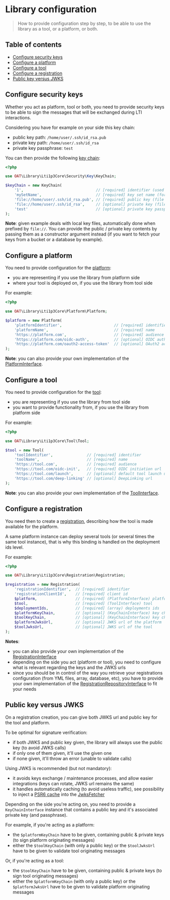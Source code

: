 # Library configuration

> How to provide configuration step by step, to be able to use the library as a tool, or a platform, or both.

## Table of contents

- [Configure security keys](#configure-security-keys)
- [Configure a platform](#configure-a-platform)
- [Configure a tool](#configure-a-tool)
- [Configure a registration](#configure-a-registration)
- [Public key versus JWKS](#public-key-versus-jwks)

## Configure security keys

Whether you act as platform, tool or both, you need to provide security keys to be able to sign the messages that will be exchanged during LTI interactions.

Considering you have for example on your side this key chain:
- public key path: `/home/user/.ssh/id_rsa.pub`
- private key path: `/home/user/.ssh/id_rsa`
- private key passphrase: `test`

You can then provide the following [key chain](../../src/Security/Key/KeyChainInterface.php):
```php
<?php

use OAT\Library\Lti1p3Core\Security\Key\KeyChain;

$keyChain = new KeyChain(
    '1',                                // [required] identifier (used for JWT kid header)
    'mySetName',                        // [required] key set name (for grouping)
    'file://home/user/.ssh/id_rsa.pub', // [required] public key (file or content)
    'file://home/user/.ssh/id_rsa',     // [optional] private key (file or content)
    'test'                              // [optional] private key passphrase (if existing)
);
```
**Note**: given example deals with local key files, automatically done when prefixed by `file://`. You can provide the public / private key contents by passing them as a constructor argument instead (if you want to fetch your keys from a bucket or a database by example).

## Configure a platform

You need to provide configuration for the [platform](http://www.imsglobal.org/spec/lti/v1p3#platforms-and-tools):
- you are representing if you use the library from platform side
- where your tool is deployed on, if you use the library from tool side

For example:
```php
<?php

use OAT\Library\Lti1p3Core\Platform\Platform;

$platform = new Platform(
    'platformIdentifier',                       // [required] identifier
    'platformName',                             // [required] name
    'https://platform.com',                     // [required] audience
    'https://platform.com/oidc-auth',           // [optional] OIDC authentication url
    'https://platform.com/oauth2-access-token'  // [optional] OAuth2 access token url
);
```
**Note**: you can also provide your own implementation of the [PlatformInterface](../../src/Platform/PlatformInterface.php).

## Configure a tool

You need to provide configuration for the [tool](http://www.imsglobal.org/spec/lti/v1p3#platforms-and-tools):
- you are representing if you use the library from tool side
- you want to provide functionality from, if you use the library from platform side

For example:
```php
<?php

use OAT\Library\Lti1p3Core\Tool\Tool;

$tool = new Tool(
    'toolIdentifier',               // [required] identifier
    'toolName',                     // [required] name
    'https://tool.com',             // [required] audience
    'https://tool.com/oidc-init',   // [required] OIDC initiation url
    'https://tool.com/launch',      // [optional] default tool launch url
    'https://tool.com/deep-linking' // [optional] DeepLinking url
);
```
**Note**: you can also provide your own implementation of the [ToolInterface](../../src/Tool/ToolInterface.php).

## Configure a registration

You need then to create a [registration](http://www.imsglobal.org/spec/lti/v1p3#tool-deployment-0), describing how the tool is made available for the platform.

A same platform instance can deploy several tools (or several times the same tool instance), that is why this binding is handled on the deployment ids level.

For example:
```php
<?php

use OAT\Library\Lti1p3Core\Registration\Registration;

$registration = new Registration(
    'registrationIdentifier',  // [required] identifier
    'registrationClientId',    // [required] client id
    $platform,                 // [required] (PlatformInterface) platform 
    $tool,                     // [required] (ToolInterface) tool 
    $deploymentIds,            // [required] (array) deployments ids 
    $platformKeyChain,         // [optional] (KeyChainInterface) key chain of the platform 
    $toolKeyChain,             // [optional] (KeyChainInterface) key chain of the tool 
    $platformJwksUrl,          // [optional] JWKS url of the platform
    $toolJwksUrl,              // [optional] JWKS url of the tool
);
```
**Notes**:
- you can also provide your own implementation of the [RegistrationInterface](../../src/Registration/RegistrationInterface.php)
- depending on the side you act (platform or tool), you need to configure what is relevant regarding the keys and the JWKS urls
- since you should be in control of the way you retrieve your registrations configuration (from YML files, array, database, etc), you have to provide your own implementation of the [RegistrationRepositoryInterface](../../src/Registration/RegistrationRepositoryInterface.php) to fit your needs

## Public key versus JWKS

On a registration creation, you can give both JWKS url and public key for the tool and platform.

To be optimal for signature verification:
- if both JWKS and public key given, the library will always use the public key (to avoid JWKS calls)
- if only one of them given, it'll use the given one
- if none given, it'll throw an error (unable to validate calls)

Using JWKS is recommended (but not mandatory):
- it avoids keys exchange / maintenance processes, and allow easier integrations (keys can rotate, JWKS url remains the same)
- it handles automatically caching (to avoid useless traffic), see possibility to inject a [PSR6 cache](https://www.php-fig.org/psr/psr-6/#cacheitempoolinterface) into the [JwksFetcher](../../src/Security/Jwks/Fetcher/JwksFetcher.php)

Depending on the side you're acting on, you need to provide a `KeyChainInterface` instance that contains a public key and it's associated private key (and passphrase).

For example, if you're acting as a platform:
- the `$platformKeyChain` have to be given, containing public & private keys (to sign platform originating messages)
- either the `$toolKeyChain` (with only a public key) or the `$toolJwksUrl` have to be given to validate tool originating messages

Or, if you're acting as a tool:
- the `$toolKeyChain` have to be given, containing public & private keys (to sign tool originating messages)
- either the `$platformKeyChain` (with only a public key) or the `$platformJwksUrl` have to be given to validate platform originating messages